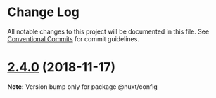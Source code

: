 # Change Log

All notable changes to this project will be documented in this file.
See [Conventional Commits](https://conventionalcommits.org) for commit guidelines.

# [2.4.0](https://github.com/nuxt/nuxt.js/compare/v2.3.1...v2.4.0) (2018-11-17)

**Note:** Version bump only for package @nuxt/config

